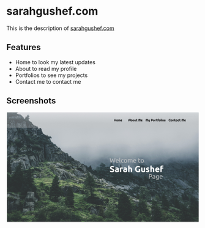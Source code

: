 # sarahgushef.com

This is the description of [sarahgushef.com](https://sarahgushef.com)

## Features

- Home to look my latest updates
- About to read my profile
- Portfolios to see my projects
- Contact me to contact me

## Screenshots

![Home](images/Home.jpg)
